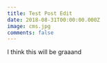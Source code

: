 ```yaml
---
title: Test Post Edit
date: 2018-08-31T00:00:00.000Z
image: cms.jpg
comments: false
---
```

I think this will be graaand
